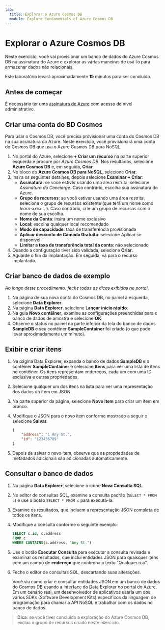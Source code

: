 ```yaml
---
lab:
  title: Explorar o Azure Cosmos DB
  module: Explore fundamentals of Azure Cosmos DB
---
```

# <a name="explore-azure-cosmos-db"></a>Explorar o Azure Cosmos DB

Neste exercício, você vai provisionar um banco de dados do Azure Cosmos DB na assinatura do Azure e explorar as várias maneiras de usá-lo para armazenar dados não relacionais.

Este laboratório levará aproximadamente **15** minutos para ser concluído.

## <a name="before-you-start"></a>Antes de começar

É necessário ter uma [assinatura do Azure](https://azure.microsoft.com/free) com acesso de nível administrativo.

## <a name="create-a-cosmos-db-account"></a>Criar uma conta do BD Cosmos

Para usar o Cosmos DB, você precisa provisionar uma conta do Cosmos DB na sua assinatura do Azure. Neste exercício, você provisionará uma conta do Cosmos DB que usa o Azure Cosmos DB para NoSQL.

1. No portal do Azure, selecione **+ Criar um recurso** na parte superior esquerda e procure por *Azure Cosmos DB*.  Nos resultados, selecione **Azure Cosmos DB** e, em seguida, **Criar**.
1. No bloco do **Azure Cosmos DB para NoSQL**, selecione **Criar**.
1. Insira os seguintes detalhes, depois selecione **Examinar + Criar**:
    - **Assinatura**: se você estiver usando uma área restrita, selecione *Assinatura do Concierge*. Caso contrário, escolha sua assinatura do Azure.
    - **Grupo de recursos**: se você estiver usando uma área restrita, selecione o grupo de recursos existente (que terá um nome como *learn-xxxx...* ). Caso contrário, crie um grupo de recursos com o nome de sua escolha.
    - **Nome da Conta**: insira um nome exclusivo
    - **Local**: escolha qualquer local recomendado
    - **Modo de capacidade**: taxa de transferência provisionada
    - **Aplicar desconto de Camada Gratuita**: selecione Aplicar se disponível
    - **Limitar a taxa de transferência total da conta**: não selecionado
1. Quando a configuração tiver sido validada, selecione **Criar**.
1. Aguarde o fim da implantação. Em seguida, vá para o recurso implantado.

## <a name="create-a-sample-database"></a>Criar banco de dados de exemplo

*Ao longo deste procedimento, feche todas as dicas exibidas no portal*.

1. Na página de sua nova conta do Cosmos DB, no painel à esquerda, selecione **Data Explorer**.
1. Na página **Data Explorer**, selecione **Lançar início rápido**.
1. Na guia **Novo contêiner**, examine as configurações preenchidas para o banco de dados de amostra e selecione **OK**.
1. Observe o status no painel na parte inferior da tela do banco de dados **SampleDB** e seu contêiner **SampleContainer** foi criado (o que pode levar aproximadamente um minuto).

## <a name="view-and-create-items"></a>Exibir e criar itens

1. Na página Data Explorer, expanda o banco de dados **SampleDB** e o contêiner **SampleContainer** e selecione **Itens** para ver uma lista de itens no contêiner. Os itens representam endereços, cada um com uma ID exclusiva e outras propriedades.
1. Selecione qualquer um dos itens na lista para ver uma representação dos dados do item em JSON.
1. Na parte superior da página, selecione **Novo Item** para criar um item em branco.
1. Modifique o JSON para o novo item conforme mostrado a seguir e selecione **Salvar**.

    ```json
    {
        "address": "1 Any St.",
        "id": "123456789"
    }
    ```

1. Depois de salvar o novo item, observe que as propriedades de metadados adicionais são adicionadas automaticamente.

## <a name="query-the-database"></a>Consultar o banco de dados

1. Na página **Data Explorer**, selecione o ícone **Nova Consulta SQL**.
1. No editor de consultas SQL, examine a consulta padrão (`SELECT * FROM c`) e use o botão `SELECT * FROM c` para executá-la.
1. Examine os resultados, que incluem a representação JSON completa de todos os itens.
1. Modifique a consulta conforme o seguinte exemplo:

    ```sql
    SELECT c.id, c.address
    FROM c
    WHERE CONTAINS(c.address, "Any St.")
    ```

1. Use o botão **Executar Consulta** para executar a consulta revisada e examinar os resultados, que inclui entidades JSON para quaisquer itens com um campo de **endereço** que contenha o texto "Qualquer rua".
1. Feche o editor de consultas SQL, descartando suas alterações.

    Você viu como criar e consultar entidades JSON em um banco de dados do Cosmos DB usando a interface do Data Explorer no portal do Azure. Em um cenário real, um desenvolvedor de aplicativos usaria um dos vários SDKs (Software Development Kits) específicos da linguagem de programação para chamar a API NoSQL e trabalhar com os dados no banco de dados.

> **Dica**: se você tiver concluído a exploração do Azure Cosmos DB, exclua o grupo de recursos criado neste exercício.
